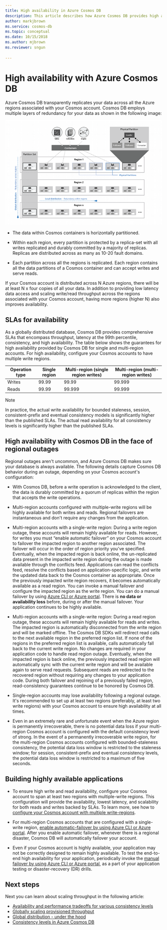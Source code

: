 ```yaml
---
title: High availability in Azure Cosmos DB 
description: This article describes how Azure Cosmos DB provides high availability
author: markjbrown
ms.service: cosmos-db
ms.topic: conceptual
ms.date: 10/15/2018
ms.author: mjbrown
ms.reviewer: sngun

---
```


# High availability with Azure Cosmos DB

Azure Cosmos DB transparently replicates your data across all the Azure regions associated with your Cosmos account. Cosmos DB employs multiple layers of redundancy for your data as shown in the following image:

![Physical partitioning](./media/high-availability/cosmosdb-data-redundancy.png)

- The data within Cosmos containers is horizontally partitioned.

- Within each region, every partition is protected by a replica-set with all writes replicated and durably committed by a majority of replicas. Replicas are distributed across as many as 10-20 fault domains.

- Each partition across all the regions is replicated. Each region contains all the data partitions of a Cosmos container and can accept writes and serve reads.  

If your Cosmos account is distributed across N Azure regions, there will be at least N x four copies of all your data. In addition to providing low latency data access and scaling write/read throughput across the regions associated with your Cosmos account, having more regions (higher N) also improves availability.  

## SLAs for availability

As a globally distributed database, Cosmos DB provides comprehensive SLAs that encompass throughput, latency at the 99th percentile, consistency, and high availability. The table below shows the guarantees for high availability provided by Cosmos DB for single and multi-region accounts. For high availability, configure your Cosmos accounts to have multiple write regions.

|Operation type  | Single region |Multi-region (single region writes)|Multi-region (multi-region writes) |
|---------|---------|---------|-------|
|Writes    | 99.99    |99.99   |99.999|
|Reads     | 99.99    |99.999  |99.999|

> [!NOTE]
> In practice, the actual write availability for bounded staleness, session, consistent-prefix and eventual consistency models is significantly higher than the published SLAs. The actual read availability for all consistency levels is significantly higher than the published SLAs.

## High availability with Cosmos DB in the face of regional outages

Regional outages aren't uncommon, and Azure Cosmos DB makes sure your database is always available. The following details capture Cosmos DB behavior during an outage, depending on your Cosmos account's configuration:

- With Cosmos DB, before a write operation is acknowledged to the client, the data is durably committed by a quorum of replicas within the region that accepts the write operations.

- Multi-region accounts configured with multiple-write regions will be highly available for both writes and reads. Regional failovers are instantaneous and don't require any changes from the application.

- Multi-region accounts with a single-write region: During a write region outage, these accounts will remain highly available for reads. However, for writes you must “enable automatic failover” on your Cosmos account to failover the impacted region to another region associated. The failover will occur in the order of region priority you’ve specified. Eventually, when the impacted region is back online, the un-replicated data present in the impacted write region during the outage is made available through the conflicts feed. Applications can read the conflicts feed, resolve the conflicts based on application-specific logic, and write the updated data back to the Cosmos container as appropriate. Once the previously impacted write region recovers, it becomes automatically available as a read region. You can invoke a manual failover and configure the impacted region as the write region. You can do a manual failover by using [Azure CLI or Azure portal](how-to-manage-database-account.md#manual-failover). There is **no data or availability loss** before, during or after the manual failover. Your application continues to be highly available. 

- Multi-region accounts with a single-write region: During a read region outage, these accounts will remain highly available for reads and writes. The impacted region is automatically disconnected from the write region and will be marked offline. The Cosmos DB SDKs will redirect read calls to the next available region in the preferred region list. If none of the regions in the preferred region list is available, calls automatically fall back to the current write region. No changes are required in your application code to handle read region outage. Eventually, when the impacted region is back online, the previously impacted read region will automatically sync with the current write region and will be available again to serve read requests. Subsequent reads are redirected to the recovered region without requiring any changes to your application code. During both failover and rejoining of a previously failed region, read-consistency guarantees continue to be honored by Cosmos DB.

- Single-region accounts may lose availability following a regional outage. It's recommended to set up at least two regions (preferably, at least two write regions) with your Cosmos account to ensure high availability at all times.

- Even in an extremely rare and unfortunate event when the Azure region is permanently irrecoverable, there is no potential data loss if your multi-region Cosmos account is configured with the default consistency level of strong. In the event of a permanently irrecoverable write region, for the multi-region Cosmos accounts configured with bounded-staleness consistency, the potential data loss window is restricted to the staleness window; for session, consistent-prefix and eventual consistency levels, the potential data loss window is restricted to a maximum of five seconds.

## Building highly available applications

- To ensure high write and read availability, configure your Cosmos account to span at least two regions with multiple-write regions. This configuration will provide the availability, lowest latency, and scalability for both reads and writes backed by SLAs. To learn more, see how to [configure your Cosmos account with multiple write-regions](tutorial-global-distribution-sql-api.md).

- For multi-region Cosmos accounts that are configured with a single-write region, [enable automatic-failover by using Azure CLI or Azure portal](how-to-manage-database-account.md#automatic-failover). After you enable automatic failover, whenever there is a regional disaster, Cosmos DB will automatically failover your account.  

- Even if your Cosmos account is highly available, your application may not be correctly designed to remain highly available. To test the end-to-end high availability for your application, periodically invoke the [manual failover by using Azure CLI or Azure portal](how-to-manage-database-account.md#manual-failover), as a part of your application testing or disaster-recovery (DR) drills.

## Next steps

Next you can learn about scaling throughput in the following article:

* [Availability and performance tradeoffs for various consistency levels](consistency-levels-tradeoffs.md)
* [Globally scaling provisioned throughput](scaling-throughput.md)
* [Global distribution - under the hood](global-dist-under-the-hood.md)
* [Consistency levels in Azure Cosmos DB](consistency-levels.md)
